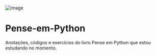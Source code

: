 ![image](https://github.com/user-attachments/assets/786907f2-8a86-4c31-9d1d-e30e6734b0f0)
# Pense-em-Python 
Anotações, códigos e exercícios do livro Pense em Python que estou estudando no momento. 
